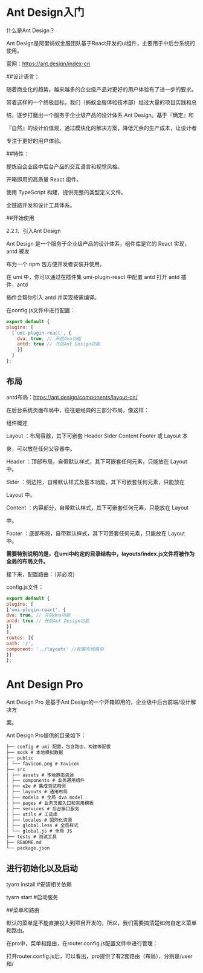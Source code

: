 # Ant Design入门

什么是Ant Design？

Ant Design是阿里蚂蚁金服团队基于React开发的ui组件，主要用于中后台系统的使用。

官网：https://ant.design/index-cn

##设计语言：

随着商业化的趋势，越来越多的企业级产品对更好的用户体验有了进一步的要求。

带着这样的一个终极目标，我们（蚂蚁金服体验技术部）经过大量的项目实践和总

结，逐步打磨出一个服务于企业级产品的设计体系 Ant Design。基于『确定』和

『自然』的设计价值观，通过模块化的解决方案，降低冗余的生产成本，让设计者

专注于更好的用户体验。

##特性：

提炼自企业级中后台产品的交互语言和视觉风格。

开箱即用的高质量 React 组件。

使用 TypeScript 构建，提供完整的类型定义文件。

全链路开发和设计工具体系。

##开始使用

2.2.1、引入Ant Design

Ant Design 是一个服务于企业级产品的设计体系，组件库是它的 React 实现，antd 被发

布为一个 npm 包方便开发者安装并使用。

在 umi 中，你可以通过在插件集 umi-plugin-react 中配置 antd 打开 antd 插件，antd

插件会帮你引入 antd 并实现按需编译。

在config.js文件中进行配置：

~~~js
export default {
plugins: [
  ['umi‐plugin‐react', {
    dva: true, // 开启dva功能
    antd: true // 开启Ant Design功能
    }]
  ]
};
~~~

## 布局

antd布局：https://ant.design/components/layout-cn/

在后台系统页面布局中，往往是经典的三部分布局，像这样：

组件概述

Layout ：布局容器，其下可嵌套 Header Sider Content Footer 或 Layout 本

身，可以放在任何父容器中。

Header ：顶部布局，自带默认样式，其下可嵌套任何元素，只能放在 Layout 中。

Sider ：侧边栏，自带默认样式及基本功能，其下可嵌套任何元素，只能放在

Layout 中。

Content ：内容部分，自带默认样式，其下可嵌套任何元素，只能放在 Layout

中。

Footer ：底部布局，自带默认样式，其下可嵌套任何元素，只能放在 Layout 中。



**需要特别说明的是，在umi中约定的目录结构中，layouts/index.js文件将被作为全局的布局文件。**

接下来，配置路由：（非必须）

config.js文件：

~~~js
export default {
plugins: [
['umi‐plugin‐react', {
dva: true, // 开启dva功能
antd: true // 开启Ant Design功能
}]
],
routes: [{
path: '/',
component: '../layouts' //配置布局路由
}]
};
~~~





# Ant Design Pro

Ant Design Pro 是基于Ant Design的一个开箱即用的，企业级中后台前端/设计解决方

案。

Ant Design Pro提供的目录如下：

~~~html
├── config # umi 配置，包含路由，构建等配置
├── mock # 本地模拟数据
├── public
│ └── favicon.png # Favicon
├── src
│ ├── assets # 本地静态资源
│ ├── components # 业务通用组件
│ ├── e2e # 集成测试用例
│ ├── layouts # 通用布局
│ ├── models # 全局 dva model
│ ├── pages # 业务页面入口和常用模板
│ ├── services # 后台接口服务
│ ├── utils # 工具库
│ ├── locales # 国际化资源
│ ├── global.less # 全局样式
│ └── global.js # 全局 JS
├── tests # 测试工具
├── README.md
└── package.json
~~~



## 进行初始化以及启动

tyarn install #安装相关依赖

tyarn start #启动服务

##菜单和路由

默认的菜单是不能直接投入到项目开发的，所以，我们需要搞清楚如何自定义菜单和路由。

在pro中，菜单和路由，在router.config.js配置文件中进行管理：

打开router.config.js后，可以看出，pro提供了有2套路由（布局），分别是/user和/